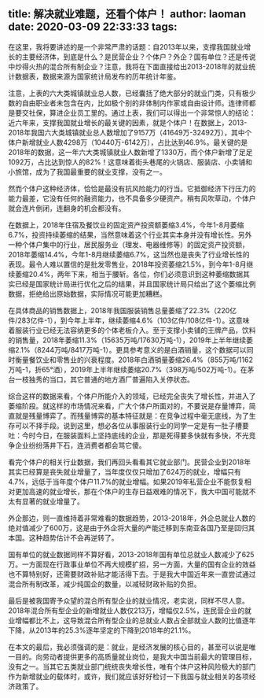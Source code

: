 title: 解决就业难题，还看个体户！
author: laoman
date: 2020-03-09 22:33:33
tags:
---
在这里，我将要讲述的是一个非常严肃的话题：自2013年以来，支撑我国就业增长的主要经济体，到底是什么？是民营企业？个体户？外企？国有单位？还是传说中炒得火热的混合所有制企业？注意，我将在下面直接给出2013-2018年的就业统计数据表，数据来源为国家统计局发布的历年统计年鉴。







注意，上表的六大类城镇就业总人数，已经囊括了绝大部分的就业门类，只有极少数的自由职业者未包含在内，比如极个别的非体制内作家或自由设计师。连律师都是要交社保，算进企业员工里的。通过上表，我们可以得出一个非常惊人的结论：近六年来，支撑我国就业增长的最关键的因素，就是个体户！在数据上，2013-2018年我国六大类城镇就业总人数增加了9157万（41649万-32492万），其中个体户新增就业人数4298万（10440万-6142万），占比达到46.9%。最关键的是2018年的数据，这一年六大类城镇就业人数新增了1330万，而个体户新增了足足1092万，占比达到惊人的82%！这意味着街头巷尾的火锅店、服装店、小卖铺和小旅馆，成为了我国最重要的就业支撑，没有之一。



然而个体户这种经济体，恰恰是最没有抗风险能力的行当。它抵御经济下行压力的能力最差，它没有任何的融资能力，也不具备多少硬资产。稍有风吹草动，个体户就会连片倒闭，连翻身的机会都没有。



在数据上，2018年住宿及餐饮业的固定资产投资额萎缩3.4%，今年1-8月萎缩6.7%，投资持续萎缩的结果，当然意味着这个行业其实本身并没有增长性。另外一种个体户集中的行业，居民服务业（理发、电器维修等）的固定资产投资额，2018年萎缩14.4%，今年1-8月继续萎缩6.7%，这当然也是丧失了行业增长性的表现。最令人难以置信的是批发零售业，2018年投资萎缩21.5%，到今年1-8月继续萎缩20.4%，两年下来，相当于腰斩。各位，你们必须意识到这种萎缩数据其实已经是国家统计局进行优化之后的结果，并且国家统计局只给出了这个萎缩比例数据，拒绝给出原始数据，实际情况可能更加糟糕。



在具体商品的销售数据上，2018年我国服装销售总量萎缩了22.3%（220亿件/283亿件-1），到今年上半年，继续萎缩4.6%（103亿件/108亿件-1）。这意味着服装行业已经无法容纳更多的个体老板介入。至于支撑小卖铺的王牌产品，饮料的销售量，2018年萎缩11.3%（15635万吨/17630万吨-1），2019年上半年继续萎缩2.1%（8244万吨/8417万吨-1）。更具参考意义的是白酒销量，这个数据可以同时衡量餐饮业和零售业的兴衰程度。2018年白酒销量萎缩26.4%（855万吨/1162万吨-1，折65°酒），2019年上半年继续萎缩20.7%（398万吨/502万吨-1）。在茅台一枝独秀的当口，其它普通的地方酒厂普遍陷入关停状态。







综合这样的数据来看，个体户所能介入的领域，已经完全丧失了增长性，并进入了萎缩阶段。就这样的市场情况来看，广大个体户所面对的，不要说是存量博弈，简直就是残量博弈了。而残量博弈的基本特征就是：在竞争过程中毫无底线，为了生存可以不择手段。说到这里，想必各位从事服装行业的同学一定是有一肚子槽要吐：今时今日，在服装面料上坚持底线的企业，那是死得要多快就有多快，不光竞争企业纷纷落井下石，连消费者都会骂它傻。



看完个体户的相关行业数据，我们再回头看看其它就业部门。民营企业到2018年其实已经算是丧失就业增量了，当年度仅仅只增加了624万的就业，增幅只有4.7%，远低于当年度个体户11.7%的就业增幅。如果2019年私营企业不能恢复相对更加高速的就业增长，那在个体户的生存日益艰难的情况下，我大中国可能就不太有显著的就业增量了。



外企那边，则一直维持着非常难看的数据趋势，2013-2018年，外企总就业人数的绝对值减少了600万，这是由于外企将大量的产能迁移到东南亚各国乃至是回归其本国。这种趋势估计不会再逆转了。



国有单位的就业数据同样不算好看，2013-2018年国有单位总就业人数减少了625万。一方面现在行政事业单位不再大规模扩招，另一方面，大量的国有企业的效益也不算特别好，还需要财政补贴才能活得下去。于是我大中国近年来一直尝试通过混合所有制改革，减少纯国企的数量，以减轻财政补贴的负担。



最后是被我国寄予众望的混合所有型企业的就业情况，老实说，同样不尽人意。2018年混合所有型企业的新增就业人数仅213万，增幅仅2.5%，连民营企业的就业增幅都比不上，这导致混合所有型企业的总就业人数占全部就业人数的比值逐年下降，从2013年的25.3%逐年坚定的下降到2018年的21.1%。



在本文的最后，我必须强调的是：就业，是经济发展的核心目的，甚至可以说是唯一目的。向劳动者提供更多的高质量就业岗位，是我大中国当前最大的管理目标，没有之一。当其它五类就业部门统统丧失增长性，唯有个体户这种风险极大的部门作为新增就业的载体时，或许，我们就应该好好检讨一下我国与就业相关的各项经济政策了。
